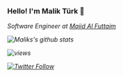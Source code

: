 ### Hello! I'm Malik Türk 👋

<p><em>Software Engineer at <a href="https://www.linkedin.com/company/majid-al-futtaim/mycompany/">Majid Al Futtaim</a> 

![Maliks's github stats](https://github-readme-stats.vercel.app/api?username=ngTurk&show_icons=true&theme=radical)

![views](https://komarev.com/ghpvc/?username=selinoykunergiz)


[![Twitter Follow](https://img.shields.io/twitter/follow/Malik__Turk?label=Follow)](https://twitter.com/intent/follow?screen_name=Malik__Turk)
